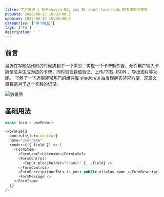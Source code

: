 ```yaml
---
title: 学习笔记 | 基于shadcn UI, zod 和 react-form-hook 的表单提交方案
pubDate: 2023-08-15 18:00:00.0
updated: 2023-08-15 18:00:00.0
categories: ['学习笔记']
tags: ['TS']
description: ' '
---
```

## 前言

最近在写网站代码的时候遇到了一个需求：实现一个卡牌制作器，允许用户输入卡牌信息并生成对应的卡牌，同时包含数值验证、上传/下载 JSON 、导出图片等功能。
了解了一下近期非常热门的组件库 [shadcn/ui](https://ui.shadcn.com/docs/components/form) 后发现确实非常方便，这篇文章算是对于这个实践的记录。

![效果图](https://ender-picgo.oss-cn-shenzhen.aliyuncs.com/img/CleanShot%202023-08-20%20at%2021.52.16.png)

## 基础用法

```ts
const form = useForm()

<FormField
  control={form.control}
  name="username"
  render={({ field }) => (
    <FormItem>
      <FormLabel>Username</FormLabel>
      <FormControl>
        <Input placeholder="shadcn" {...field} />
      </FormControl>
      <FormDescription>This is your public display name.</FormDescription>
      <FormMessage />
    </FormItem>
  )}
/>
```
